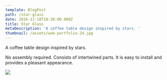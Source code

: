 ```yaml
---
template: BlogPost
path: /star-glass
date: 2016-11-18T10:30:00.000Z
title: Star Glass
metaDescription: 'A coffee table design inspired by stars. '
thumbnail: /assets/web-portfolio-24.jpg
---
```

A coffee table design inspired by stars. 

No assembly required.  Consists of intertwined parts. It is easy to install and provides a pleasant appearance.

![](/assets/web3.jpg)

![]()
